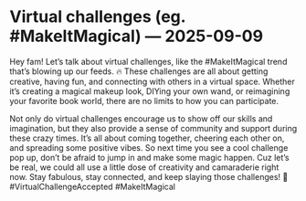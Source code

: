 # Virtual challenges (eg. #MakeItMagical) — 2025-09-09

Hey fam! Let’s talk about virtual challenges, like the #MakeItMagical trend that’s blowing up our feeds. 🔥 These challenges are all about getting creative, having fun, and connecting with others in a virtual space. Whether it’s creating a magical makeup look, DIYing your own wand, or reimagining your favorite book world, there are no limits to how you can participate.

Not only do virtual challenges encourage us to show off our skills and imagination, but they also provide a sense of community and support during these crazy times. It’s all about coming together, cheering each other on, and spreading some positive vibes. So next time you see a cool challenge pop up, don’t be afraid to jump in and make some magic happen. Cuz let’s be real, we could all use a little dose of creativity and camaraderie right now. Stay fabulous, stay connected, and keep slaying those challenges! 💫 #VirtualChallengeAccepted #MakeItMagical